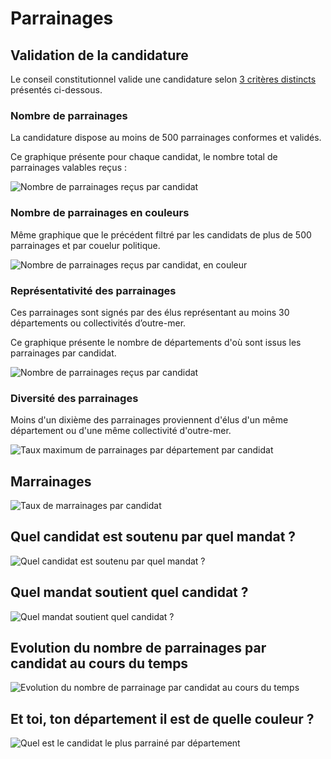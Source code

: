 # Parrainages

## Validation de la candidature

Le conseil constitutionnel valide une candidature selon [3 critères distincts](https://presidentielle2022.conseil-constitutionnel.fr/les-parrainages/parrainages-valides-par-candidat.html) présentés ci-dessous.


### Nombre de parrainages

La candidature dispose au moins de 500 parrainages conformes et validés.

Ce graphique présente pour chaque candidat, le nombre total de parrainages valables reçus :

![Nombre de parrainages reçus par candidat](./results/sponsorships_by_candidate.png)


### Nombre de parrainages en couleurs

Même graphique que le précédent filtré par les candidats de plus de 500 parrainages et par couelur politique.

![Nombre de parrainages reçus par candidat, en couleur](./results/sponsorships_by_candidate_coloured.png)


### Représentativité des parrainages

Ces parrainages sont signés par des élus représentant au moins 30 départements ou collectivités d’outre-mer.

Ce graphique présente le nombre de départements d'où sont issus les parrainages par candidat.

![Nombre de parrainages reçus par candidat](./results/number_of_department_by_candiate.png)


### Diversité des parrainages

Moins d'un dixième des parrainages proviennent d'élus d'un même département ou d'une même collectivité d'outre-mer.

![Taux maximum de parrainages par département par candidat](./results/max_rate_by_department_by_candidate.png)


## Marrainages

![Taux de marrainages par candidat](./results/gender_rate_by_candidate.png)


## Quel candidat est soutenu par quel mandat ?

![Quel candidat est soutenu par quel mandat ?](./results/mandates_rate_by_candiate.png)


## Quel mandat soutient quel candidat ?

![Quel mandat soutient quel candidat ?](./results/candidates_rate_by_mandate.png)


## Evolution du nombre de parrainages par candidat au cours du temps

![Evolution du nombre de parrainage par candidat au cours du temps](./results/sponsorships_by_candidate_by_time.png)


## Et toi, ton département il est de quelle couleur ?

![Quel est le candidat le plus parrainé par département](./results/candidates_by_department.png)